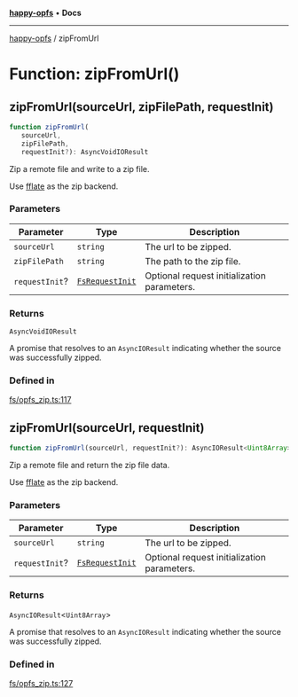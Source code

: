 [**happy-opfs**](../README.md) • **Docs**

***

[happy-opfs](../README.md) / zipFromUrl

# Function: zipFromUrl()

## zipFromUrl(sourceUrl, zipFilePath, requestInit)

```ts
function zipFromUrl(
   sourceUrl, 
   zipFilePath, 
   requestInit?): AsyncVoidIOResult
```

Zip a remote file and write to a zip file.

Use [fflate](https://github.com/101arrowz/fflate) as the zip backend.

### Parameters

| Parameter | Type | Description |
| ------ | ------ | ------ |
| `sourceUrl` | `string` | The url to be zipped. |
| `zipFilePath` | `string` | The path to the zip file. |
| `requestInit`? | [`FsRequestInit`](../type-aliases/FsRequestInit.md) | Optional request initialization parameters. |

### Returns

`AsyncVoidIOResult`

A promise that resolves to an `AsyncIOResult` indicating whether the source was successfully zipped.

### Defined in

[fs/opfs\_zip.ts:117](https://github.com/JiangJie/happy-opfs/blob/6e8cfb02baa55aecdbfe9b09b83e8895a321cf4e/src/fs/opfs_zip.ts#L117)

## zipFromUrl(sourceUrl, requestInit)

```ts
function zipFromUrl(sourceUrl, requestInit?): AsyncIOResult<Uint8Array>
```

Zip a remote file and return the zip file data.

Use [fflate](https://github.com/101arrowz/fflate) as the zip backend.

### Parameters

| Parameter | Type | Description |
| ------ | ------ | ------ |
| `sourceUrl` | `string` | The url to be zipped. |
| `requestInit`? | [`FsRequestInit`](../type-aliases/FsRequestInit.md) | Optional request initialization parameters. |

### Returns

`AsyncIOResult`\<`Uint8Array`\>

A promise that resolves to an `AsyncIOResult` indicating whether the source was successfully zipped.

### Defined in

[fs/opfs\_zip.ts:127](https://github.com/JiangJie/happy-opfs/blob/6e8cfb02baa55aecdbfe9b09b83e8895a321cf4e/src/fs/opfs_zip.ts#L127)

